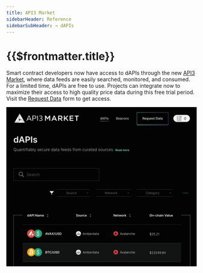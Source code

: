 ```yaml
---
title: API3 Market
sidebarHeader: Reference
sidebarSubHeader: → dAPIs
---
```


# {{$frontmatter.title}}

Smart contract developers now have access to dAPIs through the new
[API3 Market](https://market.api3.org), where data feeds are easily searched,
monitored, and consumed. For a limited time, dAPIs are free to use. Projects can
integrate now to maximize their access to high quality price data during this
free trial period. Visit the
[Request Data](https://forms.monday.com/forms/embed/f44d0ed9dfd0154885f48fdb3b87a489?r=use1)
form to get access.

[![API3 Market](../assets/images/market-website.png)](https://market.api3.org)
